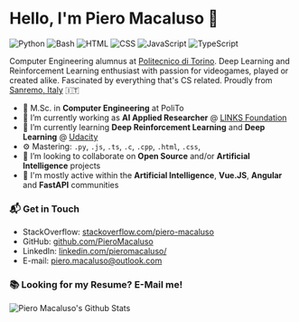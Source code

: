 # Hello, I'm Piero Macaluso 👋

![Python](https://img.shields.io/badge/Python-Intermediate-yellow)
![Bash](https://img.shields.io/badge/Bash-Intermediate-black)
![HTML](https://img.shields.io/badge/HTML-Expert-orange)
![CSS](https://img.shields.io/badge/CSS-Expert-blue)
![JavaScript](https://img.shields.io/badge/JavaScript-Beginner-yellow)
![TypeScript](https://img.shields.io/badge/TypeScript-Intermediate-lightgrey)

Computer Engineering alumnus at [Politecnico di Torino](https://www.polito.it/en). Deep Learning and Reinforcement Learning enthusiast with passion for videogames, played or created alike. Fascinated by everything that's CS related. Proudly from [Sanremo, Italy](https://goo.gl/maps/tADmFtxSbT1Npc8Y7) 🇮🇹

- 🔭 M.Sc. in **Computer Engineering** at PoliTo
- 🌱 I’m currently working as **AI Applied Researcher** @ [LINKS Foundation](https://www.linksfoundation.com)
- 🌱 I’m currently learning **Deep Reinforcement Learning** and **Deep Learning** @ [Udacity](https://www.udacity.com/)
- ⚙️ Mastering: `.py`, `.js`, `.ts`, `.c`, `.cpp`, `.html`, `.css`, 
- 👯 I’m looking to collaborate on **Open Source** and/or **Artificial Intelligence** projects
- 💬 I'm mostly active within the **Artificial Intelligence**, **Vue.JS**, **Angular** and **FastAPI** communities

### 📬 Get in Touch

- StackOverflow: [stackoverflow.com/piero-macaluso][stackoverflow]
- GitHub: [github.com/PieroMacaluso][github]
- LinkedIn:  [linkedin.com/pieromacaluso/][linkedin]
- E-mail: [piero.macaluso@outlook.com](mailto:piero.macaluso@outlook.com)

### 📚 Looking for my Resume? E-Mail me!

![Piero Macaluso's Github Stats](https://github-readme-stats.vercel.app/api?username=PieroMacaluso&show_icons=true&hide_border=true)

[stackoverflow]: https://stackoverflow.com/users/7358319/piero-macaluso
[github]: https://github.com/PieroMacaluso
[linkedin]: https://linkedin.com/in/pieromacaluso/
